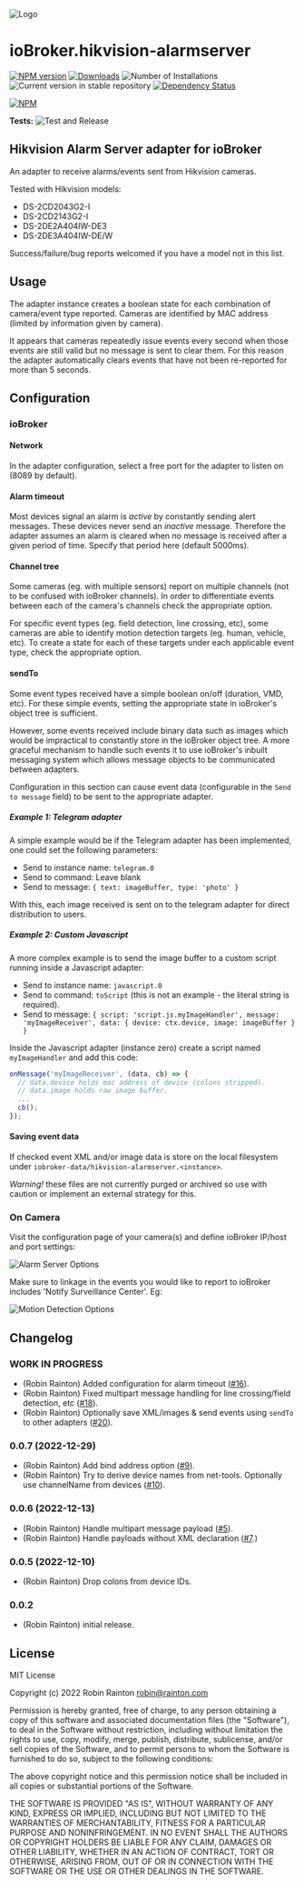 ![Logo](admin/hikvision-alarmserver.png)
# ioBroker.hikvision-alarmserver

[![NPM version](https://img.shields.io/npm/v/iobroker.hikvision-alarmserver.svg)](https://www.npmjs.com/package/iobroker.hikvision-alarmserver)
[![Downloads](https://img.shields.io/npm/dm/iobroker.hikvision-alarmserver.svg)](https://www.npmjs.com/package/iobroker.hikvision-alarmserver)
![Number of Installations](https://iobroker.live/badges/hikvision-alarmserver-installed.svg)
![Current version in stable repository](https://iobroker.live/badges/hikvision-alarmserver-stable.svg)
[![Dependency Status](https://img.shields.io/david/raintonr/iobroker.hikvision-alarmserver.svg)](https://david-dm.org/raintonr/iobroker.hikvision-alarmserver)

[![NPM](https://nodei.co/npm/iobroker.hikvision-alarmserver.png?downloads=true)](https://nodei.co/npm/iobroker.hikvision-alarmserver/)

**Tests:** ![Test and Release](https://github.com/iobroker-community-adapters/ioBroker.hikvision-alarmserver/workflows/Test%20and%20Release/badge.svg)

## Hikvision Alarm Server adapter for ioBroker

An adapter to receive alarms/events sent from Hikvision cameras.

Tested with Hikvision models:

- DS-2CD2043G2-I
- DS-2CD2143G2-I
- DS-2DE2A404IW-DE3
- DS-2DE3A404IW-DE/W

Success/failure/bug reports welcomed if you have a model not in this list.

## Usage

The adapter instance creates a boolean state for each combination of camera/event type reported. Cameras are identified by MAC address (limited by information given by camera).

It appears that cameras repeatedly issue events every second when those events are still valid but no message is sent to clear them. For this reason the adapter automatically clears events that have not been re-reported for more than 5 seconds.

## Configuration

### ioBroker

#### Network

In the adapter configuration, select a free port for the adapter to listen on (8089 by default).

#### Alarm timeout

Most devices signal an alarm is *active* by constantly sending alert messages. These devices never send an *inactive* message. Therefore the adapter assumes an alarm is cleared when no message is received after a given period of time. Specify that period here (default 5000ms).

#### Channel tree

Some cameras (eg. with multiple sensors) report on multiple channels (not to be confused with ioBroker channels). In order to differentiate events between each of the camera's channels check the appropriate option.

For specific event types (eg. field detection, line crossing, etc), some cameras are able to identify motion detection targets (eg. human, vehicle, etc). To create a state for each of these targets under each applicable event type, check the appropriate option.

#### sendTo

Some event types received have a simple boolean on/off (duration, VMD, etc). For these simple events, setting the appropriate state in ioBroker's object tree is sufficient.

However, some events received include binary data such as images which would be impractical to constantly store in the ioBroker object tree. A more graceful mechanism to handle such events it to use ioBroker's inbuilt messaging system which allows message objects to be communicated between adapters.

Configuration in this section can cause event data (configurable in the `Send to message` field) to be sent to the appropriate adapter.

##### Example 1: Telegram adapter

A simple example would be if the Telegram adapter has been implemented, one could set the following parameters:

* Send to instance name: `telegram.0`
* Send to command: Leave blank
* Send to message: `{ text: imageBuffer, type: 'photo' }`

With this, each image received is sent on to the telegram adapter for direct distribution to users.

##### Example 2: Custom Javascript

A more complex example is to send the image buffer to a custom script running inside a Javascript adapter:

* Send to instance name: `javascript.0`
* Send to command: `toScript` (this is not an example - the literal string is required).
* Send to message: `{ script: 'script.js.myImageHandler', message: 'myImageReceiver', data: { device: ctx.device, image: imageBuffer } }`

Inside the Javascript adapter (instance zero) create a script named `myImageHandler` and add this code:

```javascript
onMessage('myImageReceiver', (data, cb) => {
  // data.device holds mac address of device (colons stripped).
  // data.image holds raw image buffer.
  ...
  cb();
});
```

#### Saving event data

If checked event XML and/or image data is store on the local filesystem under `iobroker-data/hikvision-alarmserver.<instance>`.

*Warning!* these files are not currently purged or archived so use with caution or implement an external strategy for this.


### On Camera

Visit the configuration page of your camera(s) and define ioBroker IP/host and port settings:

![Alarm Server Options](docs/images/alarm-server-options.png)

Make sure to linkage in the events you would like to report to ioBroker includes 'Notify Surveillance Center'. Eg:

![Motion Detection Options](docs/images/motion-detection-options.png)

## Changelog

<!--
  Placeholder for the next version (at the beginning of the line):
  ### **WORK IN PROGRESS**
-->
### **WORK IN PROGRESS**
-   (Robin Rainton) Added configuration for alarm timeout ([#16](https://github.com/iobroker-community-adapters/ioBroker.hikvision-alarmserver/issues/16)).
-   (Robin Rainton) Fixed multipart message handling for line crossing/field detection, etc ([#18](https://github.com/iobroker-community-adapters/ioBroker.hikvision-alarmserver/issues/18)).
-   (Robin Rainton) Optionally save XML/images & send events using `sendTo` to other adapters ([#20](https://github.com/iobroker-community-adapters/ioBroker.hikvision-alarmserver/issues/20)).

### 0.0.7 (2022-12-29)
-   (Robin Rainton) Add bind address option ([#9](https://github.com/iobroker-community-adapters/ioBroker.hikvision-alarmserver/issues/9)).
-   (Robin Rainton) Try to derive device names from net-tools. Optionally use channelName from devices ([#10](https://github.com/iobroker-community-adapters/ioBroker.hikvision-alarmserver/issues/10)).

### 0.0.6 (2022-12-13)
-   (Robin Rainton) Handle multipart message payload ([#5](https://github.com/iobroker-community-adapters/ioBroker.hikvision-alarmserver/issues/5)).
-   (Robin Rainton) Handle payloads without XML declaration ([#7](https://github.com/iobroker-community-adapters/ioBroker.hikvision-alarmserver/issues/7).)

### 0.0.5 (2022-12-10)
-   (Robin Rainton) Drop colons from device IDs.

### 0.0.2
-   (Robin Rainton) initial release.

## License
MIT License

Copyright (c) 2022 Robin Rainton <robin@rainton.com>

Permission is hereby granted, free of charge, to any person obtaining a copy
of this software and associated documentation files (the "Software"), to deal
in the Software without restriction, including without limitation the rights
to use, copy, modify, merge, publish, distribute, sublicense, and/or sell
copies of the Software, and to permit persons to whom the Software is
furnished to do so, subject to the following conditions:

The above copyright notice and this permission notice shall be included in all
copies or substantial portions of the Software.

THE SOFTWARE IS PROVIDED "AS IS", WITHOUT WARRANTY OF ANY KIND, EXPRESS OR
IMPLIED, INCLUDING BUT NOT LIMITED TO THE WARRANTIES OF MERCHANTABILITY,
FITNESS FOR A PARTICULAR PURPOSE AND NONINFRINGEMENT. IN NO EVENT SHALL THE
AUTHORS OR COPYRIGHT HOLDERS BE LIABLE FOR ANY CLAIM, DAMAGES OR OTHER
LIABILITY, WHETHER IN AN ACTION OF CONTRACT, TORT OR OTHERWISE, ARISING FROM,
OUT OF OR IN CONNECTION WITH THE SOFTWARE OR THE USE OR OTHER DEALINGS IN THE
SOFTWARE.